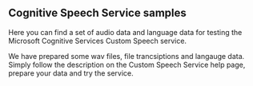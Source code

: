 
Cognitive Speech Service samples
--------------------------------

Here you can find a set of audio data and language data for testing the Microsoft Cognitive Services Custom Speech service.

We have prepared some wav files, file trancsiptions and langauge data.
Simply follow the description on the Custom Speech Service help page, prepare your data and try the service.

